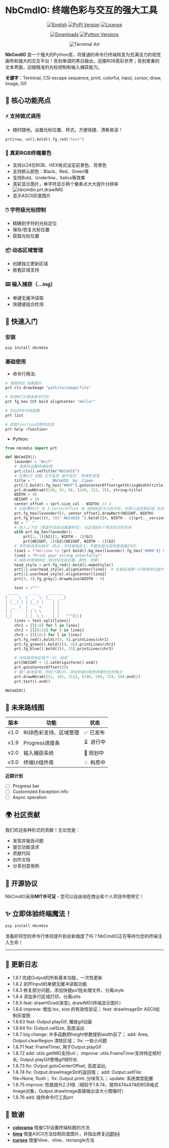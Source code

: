 # NbCmdIO: 终端色彩与交互的强大工具

<div align="center">

[![English](https://img.shields.io/badge/Readme-English-blue?style=for-the-badge&logo=googledocs&logoColor=white)](https://github.com/YXPHOPE/NbCmdIO/blob/main/README.en.md)
[![PyPI Version](https://img.shields.io/pypi/v/nbcmdio?style=for-the-badge&logo=pypi)](https://pypi.org/project/nbcmdio/)
[![License](https://img.shields.io/pypi/l/nbcmdio?style=for-the-badge&logo=opensourceinitiative)](https://github.com/YXPHOPE/NbCmdIO/blob/main/LICENSE)

[![Downloads](https://img.shields.io/pypi/dm/nbcmdio?style=for-the-badge&logo=hono)](https://pypi.org/project/nbcmdio/)
[![Python Versions](https://img.shields.io/pypi/pyversions/nbcmdio?style=for-the-badge&logo=python)](https://www.python.org/)

![Terminal Art](./assets/NbCmdIO.png)

</div>

**NbCmdIO** 是一个强大的Python库，将普通的命令行终端转变为充满活力的视觉画布和强大的交互平台！告别单调的黑白输出，迎接RGB真彩世界；告别笨重的文本界面，迎接精准的光标控制和输入捕获能力。

**关键字**：Terminal, CSI escape sequence, print, colorful, input, cursor, draw, Image, Gif

## 🌟 核心功能亮点

### ⚡ 支持链式调用

- 随时随地，设置光标位置、样式，方便快捷、清晰易读！

```python
prt[row, col].bold().fg_red("text")
```

### 🎨 真彩RGB终端着色

- 支持以24位RGB、HEX格式设定前景色、背景色
- 支持默认颜色：Black、Red、Green等
- 支持Bold、Underline、Italics等效果
- 真彩显示图片，单字符显示两个像素点大大提升分辨率
  ![nbcmdio.prt.drawIMG](./assets/drawDoraemon.png)
- 显示ASCII灰度图片

### 🖱️ 字符级光标控制

- 精确到字符的光标定位
- 保存/恢复光标位置
- 获取光标位置

### 📦 动态区域管理

- 创建独立更新区域
- 嵌套区域支持

### ⌨️ 输入捕获（...ing）

- 单键无缓冲读取
- 快捷键组合检测

## 🚀 快速入门

### 安装

```bash
pip install nbcmdio
```

### 基础使用

- 命令行用法:

```bash
# 清屏然后 绘制图片
prt cls drawImage "path/to/image/file"

# 前景#CCF粗体居中打印
prt fg_hex CCF bold alignCenter "Hello!"

# 列出所有可用函数
prt list

# 获取function的帮助信息
prt help <function>
```

- Python:

```python
from nbcmdio import prt

def NbCmdIO():
    lavender = "#ccf"
    # 清屏并设置终端标题
    prt.cls().setTitle("NbCmdIO")
    # 在第2行 加粗 文字蓝色 居中显示  背景色渐变
    title = "        NbCmdIO  by  Cipen        "
    prt[2].bold().fg_hex("#00f").gotoCenterOffset(getStringWidth(title), 2)
    prt.drawHGrad((230, 92, 0), (249, 212, 35), string=title)
    WIDTH = 40
    HEIGHT = 10
    center_offset = (prt.size_col - WIDTH) // 2
    # 以前景#CCF 在 3,centerOffset 处 绘制指定大小的方形，并默认设定新区域 为该方形
    prt.fg_hex(lavender)[3, center_offset].drawRect(HEIGHT, WIDTH)
    prt.fg_blue()[0, 3](" NbCmdIO ").bold()[0, WIDTH - 8](prt.__version__)
    b2 = "  "
    # 进入上下文（里面不会自动重置样式），在区域的4个角添加方形色块
    with prt.bg_hex(lavender):
        prt[1, 1](b2)[1, WIDTH - 1](b2)
        prt[HEIGHT, 1](b2)[HEIGHT, WIDTH - 1](b2)
    # 字符串内添加样式（务必：字符单独定义，不要在链式调用里直接打印）
    line1 = f"Welcome to {prt.bold().bg_hex(lavender).fg_hex('#000')} NbCmdIO "
    line2 = "Print your string colorfully!"
    # 保存并使用样式（样式将包括位置、颜色、效果）
    head_style = prt.fg_red().bold().makeStyle()
    prt[1].use(head_style).alignCenter(line1)  # 在新区域第一行使用样式居中显示文本
    prt[2].use(head_style).alignCenter(line2)
    prt[3, 3].fg_grey().drawHLine(WIDTH - 4)

    text = r"""
 _____    _____    _______ 
|  _  \  |  _  \  |__   __|
| |__) | | |__) |    | |   
|  __ /  |  _  <     | |   
| |      | | \ \     | |   
|_|      |_|  \_\    |_|   """[1:]
    lines = text.splitlines()
    chr1 = [l[:8] for l in lines]
    chr2 = [l[8:18] for l in lines]
    chr3 = [l[18:] for l in lines]
    prt.fg_red().bold()[4, 8].printLines(chr1)
    prt.fg_green().bold()[4, 16].printLines(chr2)
    prt.fg_blue().bold()[4, 25].printLines(chr3)

    # 光标跳至本区域下一行，结束
    prt[HEIGHT + 1].setOriginTerm().end()
    prt.gotoCenterOffset(50)
    # 画一条渐变带，然后下移2行，测试终端对颜色效果的支持情况
    prt.drawHGrad((51, 101, 211), (190, 240, 72), 50).end(2)
    prt.test().end()

NbCmdIO()
```

## 🔮 未来路线图

| 版本 | 功能                  | 状态        |
| ---- | --------------------- | ----------- |
| v1.0 | RGB色彩支持、区域管理 | ✅ 已发布   |
| v1.9 | Progress进度条        | ⏳  进行中 |
| v2.0 | 输入捕获系统          | 📅 规划中   |
| v3.0 | 终端UI组件库          | 💡  构思中 |

**近期计划**

* [ ] Progress bar
* [ ] Customized Exception info
* [ ] Async operation

## 🌍 社区贡献

我们欢迎各种形式的贡献！无论您是：

- 发现并报告问题
- 提交功能请求
- 贡献代码
- 创作文档
- 分享创意用例

## 📜 开源协议

NbCmdIO采用**MIT许可证** - 您可以自由地在商业和个人项目中使用它！

## ✨ 立即体验终端魔法！

```bash
pip install nbcmdio
```

准备好将您的命令行体验提升到全新维度了吗？NbCmdIO正在等待为您的终端注入生命！

---

## 📜 更新日志

- 1.8.1 完成Output的所有基本功能，一次性更新
- 1.8.2 初开Input的单键无缓冲读取功能
- 1.8.3 修复部分问题，添加快捷ps1批处理文件，分离style
- 1.8.4 添加多行区域打印，分离utils
- 1.8.5 feat: drawHGrad(渐变), drawIMG(终端显示图片)
- 1.8.6 improve: 增加 loc, size 的有效性验证；
  feat: drawImageStr ASCII绘制灰度图
- 1.8.63 feat: Output.playGif, 播放gif动画
- 1.8.64 fix: Output.valSize, 高度溢出
- 1.8.7 big change: 许多函数把height参数提到width前了；
  add: Area, Output.clearRegion 清除区域；
  fix: 一些小问题
- 1.8.71 feat: FrameTimer, 用于Output.playGif
- 1.8.72 add: utils.getIMG支持url；
  improve: utils.FrameTimer支持特定帧时长; Output.playGif使用gif帧时长.
- 1.8.73 fix: Output.gotoCenterOffset; 高度溢出;
- 1.8.74 fix: Output.drawImageStr的返回值；
  add: Output.setFile: file=None, flush；
  fix: Output.print: 分块写入；
  update: 系统类型配置
- 1.8.75 improve: 性能提升2.31倍（相较于1.8.74，提供474x474的RGB格式Image对象，Output.drawImage直接输出该大小图像时）
- 1.8.76 add: 提供命令行工具prt

## 🙏 致谢

- **[colorama](https://github.com/tartley/colorama)** 借鉴CSI设置终端标题的方法
- **[timg](https://github.com/adzierzanowski/timg)** 借鉴ASCII方法绘制灰度图片，并指出修复[问题#4](https://github.com/adzierzanowski/timg/issues/4)
- **[curses](https://github.com/zephyrproject-rtos/windows-curses)** 借鉴hline、vline、rectangle方法
